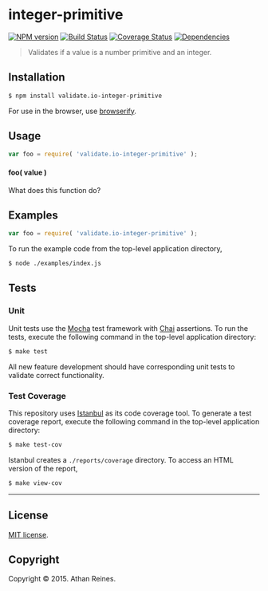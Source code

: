 integer-primitive
===
[![NPM version][npm-image]][npm-url] [![Build Status][travis-image]][travis-url] [![Coverage Status][coveralls-image]][coveralls-url] [![Dependencies][dependencies-image]][dependencies-url]

> Validates if a value is a number primitive and an integer.


## Installation

``` bash
$ npm install validate.io-integer-primitive
```

For use in the browser, use [browserify](https://github.com/substack/node-browserify).


## Usage

``` javascript
var foo = require( 'validate.io-integer-primitive' );
```

#### foo( value )

What does this function do?


## Examples

``` javascript
var foo = require( 'validate.io-integer-primitive' );
```

To run the example code from the top-level application directory,

``` bash
$ node ./examples/index.js
```


## Tests

### Unit

Unit tests use the [Mocha](http://mochajs.org) test framework with [Chai](http://chaijs.com) assertions. To run the tests, execute the following command in the top-level application directory:

``` bash
$ make test
```

All new feature development should have corresponding unit tests to validate correct functionality.


### Test Coverage

This repository uses [Istanbul](https://github.com/gotwarlost/istanbul) as its code coverage tool. To generate a test coverage report, execute the following command in the top-level application directory:

``` bash
$ make test-cov
```

Istanbul creates a `./reports/coverage` directory. To access an HTML version of the report,

``` bash
$ make view-cov
```


---
## License

[MIT license](http://opensource.org/licenses/MIT). 


## Copyright

Copyright &copy; 2015. Athan Reines.


[npm-image]: http://img.shields.io/npm/v/validate.io-integer-primitive.svg
[npm-url]: https://npmjs.org/package/validate.io-integer-primitive

[travis-image]: http://img.shields.io/travis/validate-io/integer-primitive/master.svg
[travis-url]: https://travis-ci.org/validate-io/integer-primitive

[coveralls-image]: https://img.shields.io/coveralls/validate-io/integer-primitive/master.svg
[coveralls-url]: https://coveralls.io/r/validate-io/integer-primitive?branch=master

[dependencies-image]: http://img.shields.io/david/validate-io/integer-primitive.svg
[dependencies-url]: https://david-dm.org/validate-io/integer-primitive

[dev-dependencies-image]: http://img.shields.io/david/dev/validate-io/integer-primitive.svg
[dev-dependencies-url]: https://david-dm.org/dev/validate-io/integer-primitive

[github-issues-image]: http://img.shields.io/github/issues/validate-io/integer-primitive.svg
[github-issues-url]: https://github.com/validate-io/integer-primitive/issues
